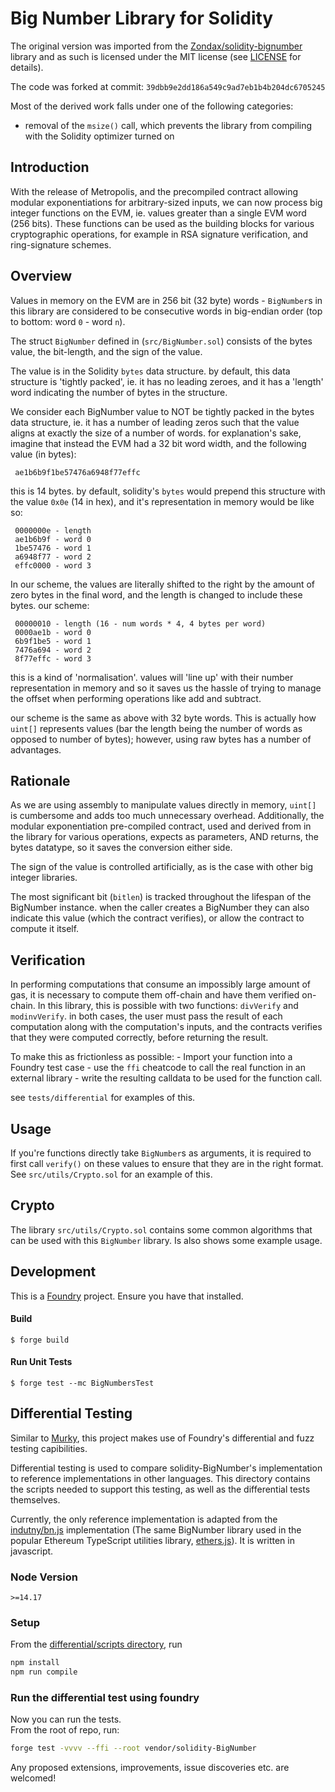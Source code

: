 ﻿# Big Number Library for Solidity

The original version was imported from the [Zondax/solidity-bignumber](https://github.com/Zondax/solidity-BigNumber) library and as such is licensed under the MIT license (see [LICENSE](./LICENSE) for details).

The code was forked at commit: `39dbb9e2dd186a549c9ad7eb1b4b204dc6705245`

Most of the derived work falls under one of the following categories:

-   removal of the `msize()` call, which prevents the library from compiling with the Solidity optimizer turned on

## Introduction

With the release of Metropolis, and the precompiled contract allowing modular exponentiations for arbitrary-sized inputs, we can now process big integer functions on the EVM, ie. values greater than a single EVM word (256 bits). These functions can be used as the building blocks for various cryptographic operations, for example in RSA signature verification, and ring-signature schemes.

## Overview

Values in memory on the EVM are in 256 bit (32 byte) words - `BigNumber`s in this library are considered to be consecutive words in big-endian order (top to bottom: word `0` - word `n`).

The struct `BigNumber` defined in (`src/BigNumber.sol`) consists of the bytes value, the bit-length, and the sign of the value.

The value is in the Solidity `bytes` data structure. by default, this data structure is 'tightly packed', ie. it has no leading zeroes, and it has a 'length' word indicating the number of bytes in the structure.

We consider each BigNumber value to NOT be tightly packed in the bytes data structure, ie. it has a number of leading zeros such that the value aligns at exactly the size of a number of words.
for explanation's sake, imagine that instead the EVM had a 32 bit word width, and the following value (in bytes):

     ae1b6b9f1be57476a6948f77effc

this is 14 bytes. by default, solidity's `bytes` would prepend this structure with the value `0x0e` (14 in hex), and it's representation in memory would be like so:

     0000000e - length
     ae1b6b9f - word 0
     1be57476 - word 1
     a6948f77 - word 2
     effc0000 - word 3

In our scheme, the values are literally shifted to the right by the amount of zero bytes in the final word, and the length is changed to include these bytes.
our scheme:

     00000010 - length (16 - num words * 4, 4 bytes per word)
     0000ae1b - word 0
     6b9f1be5 - word 1
     7476a694 - word 2
     8f77effc - word 3

this is a kind of 'normalisation'. values will 'line up' with their number representation in memory and so it saves us the hassle of trying to manage the offset when performing operations like add and subtract.

our scheme is the same as above with 32 byte words. This is actually how `uint[]` represents values (bar the length being the number of words as opposed to number of bytes); however, using raw bytes has a number of advantages.

## Rationale

As we are using assembly to manipulate values directly in memory, `uint[]` is cumbersome and adds too much unnecessary overhead.
Additionally, the modular exponentiation pre-compiled contract, used and derived from in the library for various operations, expects as parameters, AND returns, the bytes datatype, so it saves the conversion either side.

The sign of the value is controlled artificially, as is the case with other big integer libraries.

The most significant bit (`bitlen`) is tracked throughout the lifespan of the BigNumber instance. when the caller creates a BigNumber they can also indicate this value (which the contract verifies), or allow the contract to compute it itself.

## Verification

In performing computations that consume an impossibly large amount of gas, it is necessary to compute them off-chain and have them verified on-chain. In this library, this is possible with two functions: `divVerify` and `modinvVerify`. in both cases, the user must pass the result of each computation along with the computation's inputs, and the contracts verifies that they were computed correctly, before returning the result.

To make this as frictionless as possible: - Import your function into a Foundry test case - use the `ffi` cheatcode to call the real function in an external library - write the resulting calldata to be used for the function call.

see `tests/differential` for examples of this.

## Usage

If you're functions directly take `BigNumber`s as arguments, it is required to first call `verify()` on these values to ensure that they are in the right format. See `src/utils/Crypto.sol` for an example of this.

## Crypto

The library `src/utils/Crypto.sol` contains some common algorithms that can be used with this `BigNumber` library. Is also shows some example usage.

## Development

This is a [Foundry](https://github.com/foundry-rs/foundry/) project. Ensure you have that installed.

#### Build

```
$ forge build
```

#### Run Unit Tests

```
$ forge test --mc BigNumbersTest
```

## Differential Testing

Similar to [Murky](https://github.com/dmfxyz/murky/), this project makes use of Foundry's differential and fuzz testing capibilities.

Differential testing is used to compare solidity-BigNumber's implementation to reference implementations in other languages. This directory contains the scripts needed to support this testing, as well as the differential tests themselves.

Currently, the only reference implementation is adapted from the [indutny/bn.js](https://github.com/indutny/bn.js/) implementation (The same BigNumber library used in the popular Ethereum TypeScript utilities library, [ethers.js](https://docs.ethers.io/v5/)). It is written in javascript.

### Node Version

`>=14.17`

### Setup

From the [differential/scripts directory](./differential/scripts/), run

```sh
npm install
npm run compile
```

### Run the differential test using foundry

Now you can run the tests.  
From the root of repo, run:

```sh
forge test -vvvv --ffi --root vendor/solidity-BigNumber
```

Any proposed extensions, improvements, issue discoveries etc. are welcomed!
